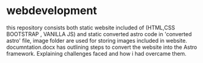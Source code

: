 # webdevelopment
this repository consists both static website included of (HTML,CSS BOOTSTRAP , VANILLA JS) and static converted astro code in 'converted astro' file, image folder are used for storing images included in website. documntation.docx has outlining steps to convert the website into the Astro framework. Explaining challenges faced and how i had overcame them.
